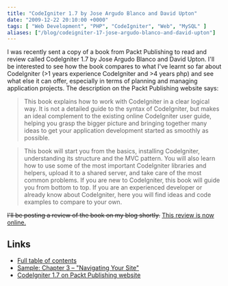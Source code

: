 ```yaml
---
title: "CodeIgniter 1.7 by Jose Argudo Blanco and David Upton"
date: "2009-12-22 20:10:00 +0000"
tags: [ "Web Development", "PHP", "CodeIgniter", "Web", "MySQL" ]
aliases: ["/blog/codeigniter-17-jose-argudo-blanco-and-david-upton"]
---
```

I was recently sent a copy of a book from Packt Publishing to read and review called CodeIgniter 1.7 by Jose Argudo Blanco and David Upton. I'll be interested to see how the book compares to what I've learnt so far about CodeIgniter (>1 years experience CodeIgniter and >4 years php) and see what else it can offer, especially in terms of planning and managing application projects. The description on the Packt Publishing website says:

<!--more-->

> This book explains how to work with CodeIgniter in a clear logical way. It is not a detailed guide to the syntax of CodeIgniter, but makes an ideal complement to the existing online CodeIgniter user guide, helping you grasp the bigger picture and bringing together many ideas to get your application development started as smoothly as possible.

> This book will start you from the basics, installing CodeIgniter, understanding its structure and the MVC pattern. You will also learn how to use some of the most important CodeIgniter libraries and helpers, upload it to a shared server, and take care of the most common problems. If you are new to CodeIgniter, this book will guide you from bottom to top. If you are an experienced developer or already know about CodeIgniter, here you will find ideas and code examples to compare to your own.

<strike>I'll be posting a review of the book on my blog shortly.</strike> [This review is now online.](/blog/book-review-codeigniter-17-jose-argudo-blanco-and-david-upton-packt-publishing)

## Links

* [Full table of contents](http://www.packtpub.com/article/improve-coding-productivity-with-codeigniter-1-7-table-of-contents)
* [Sample: Chapter 3 – "Navigating Your Site"](http://www.packtpub.com/files/9485-codeigniter-1-7-sample-chapter-3-%20navigating-your-site.pdf)
* [CodeIgniter 1.7 on Packt Publishing website](http://www.packtpub.com/improve-coding-productivity-with-codeigniter-1-7?utm_source=murfitt.net&utm_medium=bookrev&utm_content=blog&utm_campaign=mdb_001828)